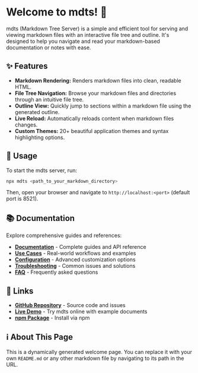 # Welcome to mdts! 🚀

mdts (Markdown Tree Server) is a simple and efficient tool for serving and viewing markdown files with an interactive file tree and outline. It's designed to help you navigate and read your markdown-based documentation or notes with ease.

## ✨ Features

*   **Markdown Rendering:** Renders markdown files into clean, readable HTML.
*   **File Tree Navigation:** Browse your markdown files and directories through an intuitive file tree.
*   **Outline View:** Quickly jump to sections within a markdown file using the generated outline.
*   **Live Reload:** Automatically reloads content when markdown files changes.
*   **Custom Themes:** 20+ beautiful application themes and syntax highlighting options.

## 🚀 Usage

To start the mdts server, run:

```bash
npx mdts <path_to_your_markdown_directory>
```

Then, open your browser and navigate to `http://localhost:<port>` (default port is 8521).

## 📚 Documentation

Explore comprehensive guides and references:

*   **[Documentation](https://github.com/unhappychoice/mdts/tree/main/docs)** - Complete guides and API reference
*   **[Use Cases](https://github.com/unhappychoice/mdts/blob/main/docs/usecases.md)** - Real-world workflows and examples
*   **[Configuration](https://github.com/unhappychoice/mdts/blob/main/docs/configuration.md)** - Advanced customization options
*   **[Troubleshooting](https://github.com/unhappychoice/mdts/blob/main/docs/troubleshooting.md)** - Common issues and solutions
*   **[FAQ](https://github.com/unhappychoice/mdts/blob/main/docs/faq.md)** - Frequently asked questions

## 🔗 Links

*   **[GitHub Repository](https://github.com/unhappychoice/mdts)** - Source code and issues
*   **[Live Demo](https://mdts-unhappychoice.netlify.app)** - Try mdts online with example documents
*   **[npm Package](https://www.npmjs.com/package/mdts)** - Install via npm

## ℹ️ About This Page

This is a dynamically generated welcome page. You can replace it with your own `README.md` or any other markdown file by navigating to its path in the URL.
